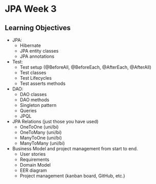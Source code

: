 # JPA Week 3

## Learning Objectives

- JPA:
    - Hibernate
    - JPA entity classes
    - JPA annotations
- Test:
    - Test setup (@BeforeAll, @BeforeEach, @AfterEach, @AfterAll)
    - Test classes
    - Test Lifecycles
    - Test asserts methods
- DAO:
    - DAO classes
    - DAO methods
    - Singleton pattern
    - Queries
    - JPQL
- JPA Relations (just those you have used)
    - OneToOne (uni/bi)
    - OneToMany (uni/bi)
    - ManyToOne (uni/bi)
    - ManyToMany (uni/bi)
- Business Model and project management from start to end.
    - User stories
    - Requirements
    - Domain Model
    - EER diagram
    - Project management (kanban board, GitHub, etc.)